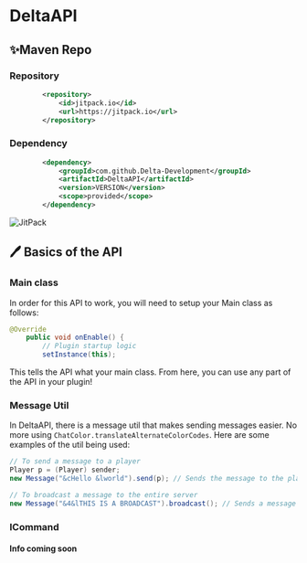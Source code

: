 # DeltaAPI

## ✨Maven Repo

### Repository
```xml
        <repository>
            <id>jitpack.io</id>
            <url>https://jitpack.io</url>
        </repository>
```
### Dependency
```xml
        <dependency>
            <groupId>com.github.Delta-Development</groupId>
            <artifactId>DeltaAPI</artifactId>
            <version>VERSION</version>
            <scope>provided</scope>
        </dependency>
```
![JitPack](https://img.shields.io/jitpack/v/github/Delta-Development/DeltaAPI?style=for-the-badge)

## 🖊 Basics of the API
### Main class
In order for this API to work, you will need to setup your Main class as follows:
```java
@Override
    public void onEnable() {
        // Plugin startup logic
        setInstance(this);
```
This tells the API what your main class. From here, you can use any part of the API in your plugin!
### Message Util
In DeltaAPI, there is a message util that makes sending messages easier. No more using `ChatColor.translateAlternateColorCodes`. 
Here are some examples of the util being used:
```java
// To send a message to a player
Player p = (Player) sender;
new Message("&cHello &lworld").send(p); // Sends the message to the player with colour and formatting codes translated.

// To broadcast a message to the entire server
new Message("&4&lTHIS IS A BROADCAST").broadcast(); // Sends a message to everyone on the server with colour and formatting.
```
### ICommand 
#### Info coming soon
